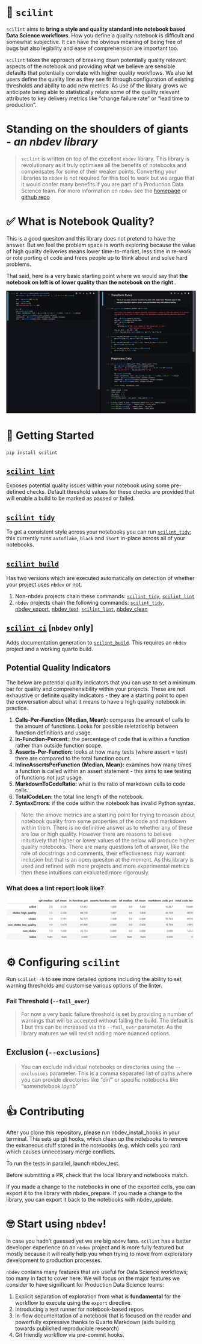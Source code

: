 # 🧐 `scilint`

<!-- WARNING: THIS FILE WAS AUTOGENERATED! DO NOT EDIT! -->

`scilint` aims to **bring a style and quality standard into notebook
based Data Science workflows**. How you define a quality notebook is
difficult and somewhat subjective. It can have the obvious meaning of
being free of bugs but also legibility and ease of comprehension are
important too.

`scilint` takes the approach of breaking down potentially quality
relevant aspects of the notebook and providing what we believe are
sensible defaults that potentially correlate with higher quality
workflows. We also let users define the quality line as they see fit
through configuration of existing thresholds and ability to add new
metrics. As use of the library grows we anticipate being able to
statistically relate some of the quality relevant attributes to key
delivery metrics like “change failure rate” or “lead time to
production”.

# Standing on the shoulders of giants - *an nbdev library*

> `scilint` is written on top of the excellent `nbdev` library. This
> library is revolutionary as it truly optimises all the benefits of
> notebooks and compensates for some of their weaker points. Converting
> your libraries to `nbdev` is not required for this tool to work but we
> argue that it would confer many benefits if you are part of a
> Production Data Science team. For more information on `nbdev` see the
> [homepage](https://nbdev.fast.ai/) or [github
> repo](https://github.com/fastai/nbdev)

# ✅ What is Notebook Quality?

This is a good quesiton and this library does not pretend to have the
answer. But we feel the problem space is worth exploring because the
value of high quality deliveries means lower time-to-market, less time
in re-work or rote porting of code and frees people up to think about
and solve hard problems.

That said, here is a very basic starting point where we would say that
**the notebook on left is of lower quality than the notebook on the
right**..

![Low vs High?](nbs/images/scilint_before_after_prep.png)

# 🚀 Getting Started

`pip install scilint`

## **[`scilint_lint`](https://newday-data.github.io/scilint/scilint.html#scilint_lint)**

Exposes potential quality issues within your notebook using some
pre-defined checks. Default threshold values for these checks are
provided that will enable a build to be marked as passed or failed.

## **[`scilint_tidy`](https://newday-data.github.io/scilint/scilint.html#scilint_tidy)**

To get a consistent style across your notebooks you can run
[`scilint_tidy`](https://newday-data.github.io/scilint/scilint.html#scilint_tidy);
this currently runs `autoflake`, `black` and `isort` in-place across all
of your notebooks.

## **[`scilint_build`](https://newday-data.github.io/scilint/scilint.html#scilint_build)**

Has two versions which are executed automatically on detection of
whether your project uses `nbdev` or not.

1.  Non-nbdev projects chain these commands:
    [`scilint_tidy`](https://newday-data.github.io/scilint/scilint.html#scilint_tidy),
    [`scilint_lint`](https://newday-data.github.io/scilint/scilint.html#scilint_lint)
2.  `nbdev` projects chain the following commands:
    [`scilint_tidy`](https://newday-data.github.io/scilint/scilint.html#scilint_tidy),
    [nbdev_export](https://nbdev.fast.ai/api/export.html),
    [nbdev_test](https://nbdev.fast.ai/api/test.html),
    [`scilint_lint`](https://newday-data.github.io/scilint/scilint.html#scilint_lint),
    [nbdev_clean](https://nbdev.fast.ai/api/clean.html)

## **[`scilint_ci`](https://newday-data.github.io/scilint/scilint.html#scilint_ci)** \[`nbdev` only\]

Adds documentation generation to
[`scilint_build`](https://newday-data.github.io/scilint/scilint.html#scilint_build).
This requires an `nbdev` project and a working quarto build.

## Potential Quality Indicators

The below are potential quality indicators that you can use to set a
minimum bar for quality and comprehensibility within your projects.
These are not exhaustive or definite quality indicators - they are a
starting point to open the conversation about what it means to have a
high quality notebook in practice.

1.  **Calls-Per-Function {Median, Mean}:** compares the amount of calls
    to the amount of functions. Looks for possible reletatioship between
    function definitions and usage.
2.  **In-Function-Percent:**: the percentage of code that is within a
    function rather than outside function scope.
3.  **Asserts-Per-Function:** looks at how many tests (where assert =
    test) there are compared to the total function count.
4.  **InlineAssertsPerFunction {Median, Mean}:** examines how many times
    a function is called within an assert statement - this aims to see
    testing of functions not just usage.
5.  **MarkdownToCodeRatio:** what is the ratio of markdown cells to code
    cells.
6.  **TotalCodeLen**: the total line length of the notebook.
7.  **SyntaxErrors**: if the code within the notebook has invalid Python
    syntax.

> Note: the amove metrics are a starting point for trying to reason
> about notebook quality from some properties of the code and markdown
> within them. There is no definitive answer as to whether any of these
> are low or high quality. However there are reasons to believe
> inituitively that higher or lower values of the below will produce
> higher quality notebooks. There are many questions left ot answer,
> like the role of docstrings and comments, their effectiveness may
> warrant inclusion but that is an open quesiton at the moment. As this
> library is used and refined with more projects and more experimental
> metrics then these intuitions can evaluated more rigorously.

### What does a lint report look like?

![Sample Report](nbs/images/sample_report.png)

# ⚙️ Configuring `scilint`

Run `scilint -h` to see more detailed options including the ability to
set warning thresholds and customise various options of the linter.

### Fail Threshold (`--fail_over`)

> For now a very basic failure threshold is set by providing a number of
> warnings that will be accepted without failing the build. The default
> is 1 but this can be increased via the `--fail_over` parameter. As the
> library matures we will revisit adding more nuanced options.

## Exclusion (`--exclusions`)

> You can exclude individual notebooks or directories using the
> `--exclusions` parameter. This is a comma separated list of paths
> where you can provide directories like “dir/” or specific notebooks
> like “somenotebook.ipynb”

# 👍 Contributing

After you clone this repository, please run nbdev_install_hooks in your
terminal. This sets up git hooks, which clean up the notebooks to remove
the extraneous stuff stored in the notebooks (e.g. which cells you ran)
which causes unnecessary merge conflicts.

To run the tests in parallel, launch nbdev_test.

Before submitting a PR, check that the local library and notebooks
match.

If you made a change to the notebooks in one of the exported cells, you
can export it to the library with nbdev_prepare. If you made a change to
the library, you can export it back to the notebooks with nbdev_update.

# 🤓 Start using `nbdev`!

In case you hadn’t guessed yet we are big `nbdev` fans. `scilint` has a
better developer experience on an `nbdev` project and is more fully
featured but mostly because it will really help you when trying to move
from exploratory development to production processes.

`nbdev` contains many features that are useful for Data Science
workflows; too many in fact to cover here. We will focus on the major
features we consider to have significant for Production Data Science
teams:

1.  Explicit separation of exploration from what is **fundamental** for
    the workflow to execute using the `export` directive.
2.  Introducing a test runner for notebook-based repos.
3.  In-flow documentation of a notebook that is focused on the reader
    and powerfully expressive thanks to Quarto Markdown (aids building
    towards published reproducible research)
4.  Git friendly workflow via pre-commit hooks.
